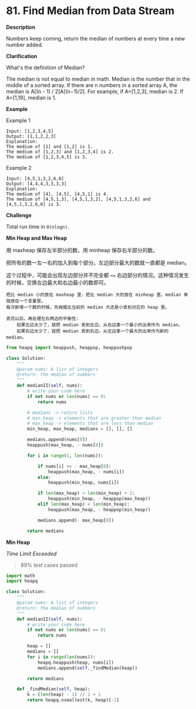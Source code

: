 # 81. Find Median from Data Stream

**Description**

Numbers keep coming, return the median of numbers at every time a new number added.

**Clarification**

What's the definition of Median?

The median is not equal to median in math.
Median is the number that in the middle of a sorted array. If there are n numbers in a sorted array A, the median is A[(n - 1) / 2]A[(n−1)/2].
For example, if A=[1,2,3], median is 2. If A=[1,19], median is 1.

**Example**

Example 1

```
Input: [1,2,3,4,5]
Output: [1,1,2,2,3]
Explanation:
The medium of [1] and [1,2] is 1.
The medium of [1,2,3] and [1,2,3,4] is 2.
The medium of [1,2,3,4,5] is 3.
```

Example 2

```
Input: [4,5,1,3,2,6,0]
Output: [4,4,4,3,3,3,3]
Explanation:
The medium of [4], [4,5], [4,5,1] is 4.
The medium of [4,5,1,3], [4,5,1,3,2], [4,5,1,3,2,6] and [4,5,1,3,2,6,0] is 3.
```

**Challenge**

Total run time in `O(nlogn)`.

**Min Heap and Max Heap**

用 maxheap 保存左半部分的数，用 minheap 保存右半部分的数。

把所有的数一左一右的加入到每个部分。左边部分最大的数就一直都是 median。

这个过程中，可能会出现左边部分并不完全都 `<=` 右边部分的情况。这种情况发生的时候，交换左边最大和右边最小的数即可。

```
把比 median 小的放在 maxheap 里，把比 median 大的放在 minheap 里。median 单独放在一个变量里。
每次新增一个数的时候，先根据比当前的 median 大还是小丢到对应的 heap 里。

丢完以后，再处理左右两边的平衡性:
    如果左边太少了，就把 median 丢到左边，从右边拿一个最小的出来作为 median。
    如果右边太少了，就把 median 丢到右边，从左边拿一个最大的出来作为新的 median。
```


```python
from heapq import heappush, heappop, heappushpop

class Solution:
    """
    @param nums: A list of integers
    @return: the median of numbers
    """
    def medianII(self, nums):
        # write your code here
        if not nums or len(nums) == 0:
            return nums

        # medians -> return lists
        # min_heap -> elements that are greater than median
        # max_heap -> elements that are less than median
        min_heap, max_heap, medians = [], [], []

        medians.append(nums[0])
        heappush(max_heap, - nums[0])

        for i in range(1, len(nums)):

            if nums[i] <= - max_heap[0]:
                heappush(max_heap, - nums[i])
            else:
                heappush(min_heap, nums[i])

            if len(max_heap) > len(min_heap) + 1:
                heappush(min_heap, - heappop(max_heap))
            elif len(max_heap) < len(min_heap):
                heappush(max_heap, - heappop(min_heap))

            medians.append(- max_heap[0])

        return medians
```


**Min Heap**

*Time Limit Exceeded*

> 89% test cases passed

```python
import math
import heapq

class Solution:
    """
    @param nums: A list of integers
    @return: the median of numbers
    """
    def medianII(self, nums):
        # write your code here
        if not nums or len(nums) == 0:
            return nums

        heap = []
        medians = []
        for i in range(len(nums)):
            heapq.heappush(heap, nums[i])
            medians.append(self._findMedian(heap))

        return medians

    def _findMedian(self, heap):
        k = (len(heap) - 1) // 2 + 1
        return heapq.nsmallest(k, heap)[-1]
```